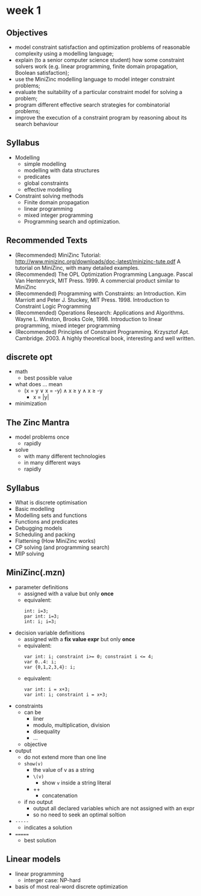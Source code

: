 # week 1

## Objectives
+ model constraint satisfaction and optimization problems of reasonable complexity using a modelling
language;
+ explain (to a senior computer science student) how some constraint solvers work (e.g. linear programming, finite domain propagation, Boolean satisfaction);
+ use the MiniZinc modelling language to model integer constraint problems;
+ evaluate the suitability of a particular constraint model for solving a problem;
+ program different effective search strategies for combinatorial problems;
+ improve the execution of a constraint program by reasoning about its search behaviour

## Syllabus
+ Modelling
    * simple modelling
    * modelling with data structures
    * predicates
    * global constraints
    * effective modelling
+ Constraint solving methods
    * Finite domain propagation
    * linear programming
    * mixed integer programming
    * Programming search and optimization.

## Recommended Texts
+ (Recommended) MiniZinc Tutorial: http://www.minizinc.org/downloads/doc-latest/minizinc-tute.pdf A tutorial on MiniZinc, with many detailed examples.
+ (Recommended) The OPL Optimization Programming Language. Pascal Van Hentenryck, MIT Press. 1999. A commercial product similar to MiniZinc
+ (Recommended) Programming with Constraints: an Introduction. Kim Marriott and Peter J. Stuckey, MIT Press. 1998. Introduction to Constraint Logic Programming
+ (Recommended) Operations Research: Applications and Algorithms. Wayne L. Winston, Brooks Cole, 1998. Introduction to linear programming, mixed integer programming
+ (Recommended) Principles of Constraint Programming. Krzysztof Apt. Cambridge. 2003. A highly theoretical book, interesting and well written.

## discrete opt
+ math
    * best possible value
+ what does ... mean
    * (x = y ∨ x = -y) ∧ x ≥ y ∧ x ≥ -y
        - x = |y|
+ minimization

## The Zinc Mantra
+ model problems once
    * rapidly
+ solve
    * with many different technologies
    * in many different ways
    * rapidly

## Syllabus
+ What is discrete optimisation
+ Basic modelling
+ Modelling sets and functions
+ Functions and predicates
+ Debugging models
+ Scheduling and packing
+ Flattening (How MiniZinc works)
+ CP solving (and programming search)
+ MIP solving

## MiniZinc(.mzn)
+ parameter definitions
    * assigned with a value but only __once__
    * equivalent:
        ```
        int: i=3;
        par int: i=3;
        int: i; i=3;
        ```
+ decision variable definitions
    * assigned with a __fix value expr__ but only __once__
    * equivalent:
        ```
        var int: i; constraint i>= 0; constraint i <= 4;
        var 0..4: i;
        var {0,1,2,3,4}: i;
        ```
    * equivalent:
        ```
        var int: i = x+3;
        var int: i; constraint i = x+3;
        ```
+ constraints
    * can be 
        - liner
        - modulo, multiplication, division
        - disequality
        - ...
    * objective
+ output
    * do not extend more than one line
    * `show(v)` 
        - the value of v as a string
        - `\(v)` 
            + show `v` inside a string literal
        - ++
            + concatenation
    * if no output
        - output all declared variables which are not assigned with an expr
        - so no need to seek an optimal soltion
+ `-----` 
    * indicates a solution
+ `=====` 
    * best solution

## Linear models
+ linear programming
    * interger case: NP-hard
+ basis of most real-word discrete optimization

